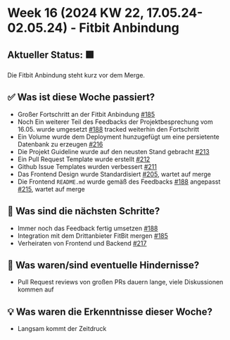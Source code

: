 # Week 16 (2024 KW 22, 17.05.24-02.05.24) - Fitbit Anbindung

## Aktueller Status: 🟩

Die Fitbit Anbindung steht kurz vor dem Merge.

## ✅ Was ist diese Woche passiert?

- Großer Fortschritt an der Fitbit Anbindung [#185](https://github.com/SE-TINF22B2/G5-DuoGradus/issues/185)
- Noch Ein weiterer Teil des Feedbacks der Projektbesprechung vom 16.05. wurde umgesetzt [#188](https://github.com/SE-TINF22B2/G5-DuoGradus/issues/188) tracked weiterhin den Fortschritt
- Ein Volume wurde dem Deployment hunzugefügt um eine persietente Datenbank zu erzeugen [#216](https://github.com/SE-TINF22B2/G5-DuoGradus/issues/216)
- Die Projekt Guideline wurde auf den neusten Stand gebracht [#213](https://github.com/SE-TINF22B2/G5-DuoGradus/issues/213)
- Ein Pull Request Template wurde erstellt [#212](https://github.com/SE-TINF22B2/G5-DuoGradus/issues/212)
- Github Issue Templates wurden verbessert [#211](https://github.com/SE-TINF22B2/G5-DuoGradus/issues/211)
- Das Frontend Design wurde Standardisiert [#205](https://github.com/SE-TINF22B2/G5-DuoGradus/issues/205), wartet auf merge
- Die Frontend `README.md` wurde gemäß des Feedbacks [#188](https://github.com/SE-TINF22B2/G5-DuoGradus/issues/188) angepasst [#215](https://github.com/SE-TINF22B2/G5-DuoGradus/issues/215), wartet auf merge

## 👣 Was sind die nächsten Schritte?

- Immer noch das Feedback fertig umsetzen [#188](https://github.com/SE-TINF22B2/G5-DuoGradus/issues/188)
- Integration mit dem Drittanbieter FitBit mergen [#185](https://github.com/SE-TINF22B2/G5-DuoGradus/issues/185)
- Verheiraten von Frontend und Backend [#217](https://github.com/SE-TINF22B2/G5-DuoGradus/issues/217)

## 🤺 Was waren/sind eventuelle Hindernisse?

- Pull Request reviews von großen PRs dauern lange, viele Diskussionen kommen auf

## 💡 Was waren die Erkenntnisse dieser Woche?

- Langsam kommt der Zeitdruck
